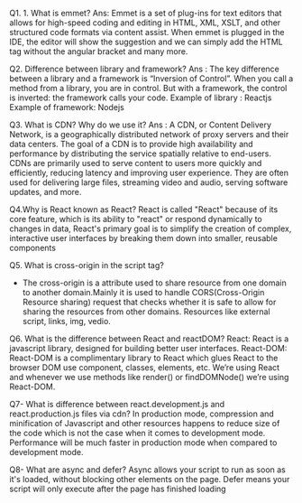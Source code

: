 Q1. 1. What is emmet? 
Ans: Emmet is a set of plug-ins for text editors that allows 
for high-speed coding and editing in HTML, XML, XSLT, and other 
structured code formats via content assist. When emmet is plugged in the IDE,
the editor will show the suggestion and we can simply add the HTML tag without the angular bracket and many more.

Q2. Difference between library and framework?
Ans : The key difference between a library and a framework is “Inversion of Control”. 
When you call a method from a library, you are in control.
But with a framework, the control is inverted: the framework calls your code.
Example of library : Reactjs 
Example of framework: Nodejs

Q3. What is CDN? Why do we use it?
Ans : A CDN, or Content Delivery Network, is a geographically distributed network of proxy servers and their data centers. 
The goal of a CDN is to provide high availability and performance by distributing the service spatially relative to end-users.
CDNs are primarily used to serve content to users more quickly and efficiently, reducing latency and improving user experience. 
They are often used for delivering large files, streaming video and audio, serving software updates, and more.

Q4.Why is React known as React?
React is called "React" because of its core feature, which is its ability to "react" or respond dynamically to changes in data, React's 
primary goal is to simplify the creation of complex, interactive user interfaces by breaking them down into smaller, reusable components

Q5. What is cross-origin in the script tag?
-   The cross-origin is a attribute used to share resource from one domain to another domain.Mainly it is used to handle CORS(Cross-Origin Resource sharing) request that checks whether it is safe to allow for sharing the resources from 
other domains. Resources like external script, links, img, vedio.

Q6. What is the difference between React and reactDOM?
React: React is a javascript library, designed for building better user interfaces.
 React-DOM: React-DOM is a complimentary library to React which glues React to the browser DOM use component, classes, elements, etc.
We’re using React and whenever we use methods like render() or findDOMNode() we’re using React-DOM.

Q7- What is difference between react.development.js and react.production.js files via cdn?
In production mode, compression and minification of Javascript and other resources happens to reduce size of the code which is not the case when it comes to development mode. Performance will be much faster in production mode when compared to development mode.

Q8- What are async and defer? 
Async allows your script to run as soon as it's loaded, without blocking other elements on the page. 
Defer means your script will only execute after the page has finished loading